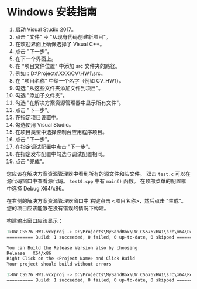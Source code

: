 # Windows 安装指南

1. 启动 Visual Studio 2017。
2. 点击 "文件" -> "从现有代码创建新项目"。
3. 在欢迎界面上确保选择了 Visual C++。
4. 点击 "下一步"。
5. 在下一个界面上。
6. 在 "项目文件位置" 中添加 src 文件夹的路径。
7. 例如：D:\Projects\XXX\CV\HW1\src。
8. 在 "项目名称" 中给一个名字（例如 CV_HW1）。
9. 勾选 "从这些文件夹添加文件到项目"。
10. 勾选 "添加子文件夹"。
11. 勾选 "在解决方案资源管理器中显示所有文件"。
12. 点击 "下一步"。
13. 在指定项目设置中。
14. 勾选使用 Visual Studio。
15. 在项目类型中选择控制台应用程序项目。
16. 点击 "下一步"。
17. 在指定调试配置中点击 "下一步"。
18. 在指定发布配置中勾选与调试配置相同。
19. 点击 "完成"。

您应该在解决方案资源管理器中看到所有的源文件和头文件。
双击 `test.c` 可以在源代码窗口中查看源代码。
`test0.cpp` 中有 `main()` 函数。
在顶部菜单的配置框中选择 Debug X64/x86。

在右侧的解决方案资源管理器窗口中
右键点击 <项目名称>，然后点击 "生成"。
您的项目应该能够在没有错误的情况下构建。

构建输出窗口应该显示：

```bash
1>UW_CS576_HW1.vcxproj -> D:\Projects\MySandBox\UW_CS576\HW1\src\x64\Debug\UW_CS576_HW1.exe
========== Build: 1 succeeded, 0 failed, 0 up-to-date, 0 skipped ==========

You can Build the Release Version also by choosing
Release   X64/x86
Right Click on the <Project Name> and Click Build
Your project should build without errors

1>UW_CS576_HW1.vcxproj -> D:\Projects\MySandBox\UW_CS576\HW1\src\x64\Release\UW_CS576_HW1.exe
========== Build: 1 succeeded, 0 failed, 0 up-to-date, 0 skipped ==========
```
